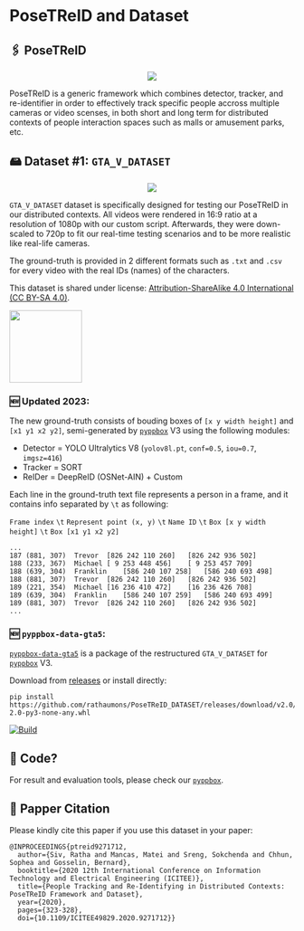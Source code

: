 # PoseTReID and Dataset

## 🖇 PoseTReID

<div align="center">

<img src="https://raw.githubusercontent.com/rathaumons/PoseTReID_DATASET/master/PoseTReID.png">

</div>

PoseTReID is a generic framework which combines detector, tracker, and re-identifier in order to effectively track specific people accross multiple cameras or video scenses, in both short and long term for distributed contexts of people interaction spaces such as malls or amusement parks, etc.

## 🖴 Dataset #1: `GTA_V_DATASET`

<div align="center">

<img src="https://raw.githubusercontent.com/rathaumons/PoseTReID_DATASET/master/overview.png">

</div>

`GTA_V_DATASET` dataset is specifically designed for testing our PoseTReID in our distributed contexts. All videos were rendered in 16:9 ratio at a resolution of 1080p with our custom script. Afterwards, they were down-scaled to 720p to fit our real-time testing scenarios and to be more realistic like real-life cameras. 

The ground-truth is provided in 2 different formats such as `.txt` and `.csv` for every video with the real IDs (names) of the characters.

This dataset is shared under license: [Attribution-ShareAlike 4.0 International (CC BY-SA 4.0)](https://creativecommons.org/licenses/by-sa/4.0/legalcode).

<img src="https://raw.githubusercontent.com/rathaumons/PoseTReID_DATASET/master/cc-by-sa.png" width="128">

### 🆕 Updated 2023:

The new ground-truth consists of bouding boxes of `[x y width height]` and `[x1 y1 x2 y2]`, semi-generated by [`pyppbox`](https://github.com/rathaumons/pyppbox) V3 using the following modules:
  - Detector = YOLO Ultralytics V8 (`yolov8l.pt`, `conf=0.5`, `iou=0.7`, `imgsz=416`)
  - Tracker = SORT
  - ReIDer = DeepReID (OSNet-AIN) + Custom

Each line in the ground-truth text file represents a person in a frame, and it contains info separated by `\t` as following:

`Frame index` `\t` `Represent point (x, y)` `\t` `Name ID` `\t` `Box [x y width height]` `\t` `Box [x1 y1 x2 y2]`

```
...
187	(881, 307)	Trevor	[826 242 110 260]	[826 242 936 502]
188	(233, 367)	Michael	[ 9 253 448 456]	[ 9 253 457 709]
188	(639, 304)	Franklin	[586 240 107 258]	[586 240 693 498]
188	(881, 307)	Trevor	[826 242 110 260]	[826 242 936 502]
189	(221, 354)	Michael	[16 236 410 472]	[16 236 426 708]
189	(639, 304)	Franklin	[586 240 107 259]	[586 240 693 499]
189	(881, 307)	Trevor	[826 242 110 260]	[826 242 936 502]
...
```

### 🆕 `pyppbox-data-gta5`:

[`pyppbox-data-gta5`](pyppbox-data-gta5) is a package of the restructured `GTA_V_DATASET` for [`pyppbox`](https://github.com/rathaumons/pyppbox) V3.

Download from [releases](https://github.com/rathaumons/PoseTReID_DATASET/releases) or install directly:
```
pip install https://github.com/rathaumons/PoseTReID_DATASET/releases/download/v2.0/pyppbox_data_gta5-2.0-py3-none-any.whl
```

[![Build](https://github.com/rathaumons/PoseTReID_DATASET/actions/workflows/build.yaml/badge.svg)](https://github.com/rathaumons/PoseTReID_DATASET/actions/workflows/build.yaml)

## 🚀 Code?

For result and evaluation tools, please check our [`pyppbox`](https://github.com/rathaumons/pyppbox).

## 🔗 Papper Citation
Please kindly cite this paper if you use this dataset in your paper:
```
@INPROCEEDINGS{ptreid9271712,
  author={Siv, Ratha and Mancas, Matei and Sreng, Sokchenda and Chhun, Sophea and Gosselin, Bernard},
  booktitle={2020 12th International Conference on Information Technology and Electrical Engineering (ICITEE)}, 
  title={People Tracking and Re-Identifying in Distributed Contexts: PoseTReID Framework and Dataset}, 
  year={2020},
  pages={323-328},
  doi={10.1109/ICITEE49829.2020.9271712}}
```
